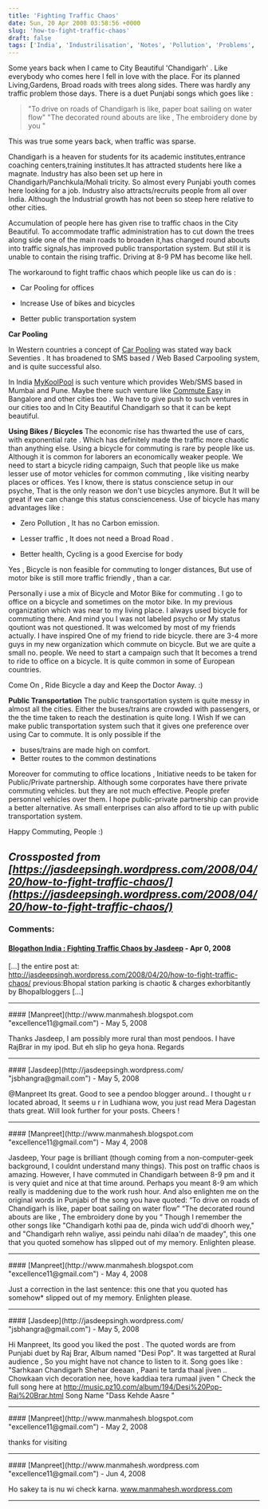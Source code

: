 ```yaml
---
title: 'Fighting Traffic Chaos'
date: Sun, 20 Apr 2008 03:58:56 +0000
slug: 'how-to-fight-traffic-chaos'
draft: false
tags: ['India', 'Industrilisation', 'Notes', 'Pollution', 'Problems', 'Traffic']
---
```


Some years back when I came to City Beautiful 'Chandigarh' . Like everybody who comes here I fell in love with the place. For its planned Living,Gardens, Broad roads with trees along sides. There was hardly any traffic problem those days. There is a duet Punjabi songs which goes like :

> "To drive on roads of Chandigarh is like, paper boat sailing on water flow" "The decorated round abouts are like , The embroidery done by you "

This was true some years back, when traffic was sparse.

Chandigarh is a heaven for students for its academic institutes,entrance coaching centers,training institutes.It has attracted students here like a magnate. Industry has also been set up here in Chandigarh/Panchkula/Mohali tricity. So almost every Punjabi youth comes here looking for a job. Industry also attracts/recruits people from all over India. Although the Industrial growth has not been so steep here relative to other cities.

Accumulation of people here has given rise to traffic chaos in the City Beautiful. To accommodate traffic administration has to cut down the trees along side one of the main roads to broaden it,has changed round abouts into traffic signals,has improved public transportation system. But still it is unable to contain the rising traffic. Driving at 8-9 PM has become like hell.

The workaround to fight traffic chaos which people like us can do is :

*   Car Pooling for offices

*   Increase Use of bikes and bicycles

*   Better public transportation system

**Car Pooling**

In Western countries a concept of [Car Pooling](http://en.wikipedia.org/wiki/Carpool) was stated way back Seventies . It has broadened to SMS based / Web Based Carpooling system, and is quite successful also.

In India [MyKoolPool](http://www.mykoolpool.com/) is such venture which provides Web/SMS based in Mumbai and Pune. Maybe there such venture like [Commute Easy](http://www.commuteeasy.com/index.jsp) in Bangalore and other cities too . We have to give push to such ventures in our cities too and In City Beautiful Chandigarh so that it can be kept beautiful.

**Using Bikes / Bicycles** The economic rise has thwarted the use of cars, with exponential rate . Which has definitely made the traffic more chaotic than anything else. Using a bicycle for commuting is rare by people like us. Although it is common for laborers an economically weaker people. We need to start a bicycle riding campaign, Such that people like us make lesser use of motor vehicles for common commuting , like visiting nearby places or offices. Yes I know, there is status conscience setup in our psyche, That is the only reason we don't use bicycles anymore. But It will be great if we can change this status conscienceness. Use of bicycle has many advantages like :

*   Zero Pollution , It has no Carbon emission.
*   Lesser traffic , It does not need a Broad Road .

*   Better health, Cycling is a good Exercise for body

Yes , Bicycle is non feasible for commuting to longer distances, But use of motor bike is still more traffic friendly , than a car.

Personally i use a mix of Bicycle and Motor Bike for commuting . I go to office on a bicycle and sometimes on the motor bike. In my previous organization which was near to my living place. I always used bicycle for commuting there. And mind you I was not labeled psycho or My status qoutiont was not questioned. It was welcomed by most of my friends actually. I have inspired One of my friend to ride bicycle. there are 3-4 more guys in my new organization which commute on bicycle. But we are quite a small no. people. We need to start a campaign such that It becomes a trend to ride to office on a bicycle. It is quite common in some of European countries.

Come On , Ride Bicycle a day and Keep the Doctor Away. :)

**Public Transportation** The public transportation system is quite messy in almost all the cities. Either the buses/trains are crowded with passengers, or the the time taken to reach the destination is quite long. I Wish If we can make public transportation system such that it gives one preference over using Car to commute. It is only possible if the

*   buses/trains are made high on comfort.
*   Better routes to the common destinations

Moreover for commuting to office locations , Initiative needs to be taken for Public/Private partnership. Although some corporates have there private commuting vehicles. but they are not much effective. People prefer personnel vehicles over them. I hope public-private partnership can provide a better alternative. As small enterprises can also afford to tie up with public transportation system.

Happy Commuting, People :)

_Crossposted from [https://jasdeepsingh.wordpress.com/2008/04/20/how-to-fight-traffic-chaos/](https://jasdeepsingh.wordpress.com/2008/04/20/how-to-fight-traffic-chaos/)_
---
### Comments:
#### [Blogathon India : Fighting Traffic Chaos by Jasdeep](http://blogathon.in/2008/04/20/fighting-traffic-chaos-by-jasdeep/ "") - <time datetime="2008-04-20 09:34:42">Apr 0, 2008</time>

\[...\] the entire post at: http://jasdeepsingh.wordpress.com/2008/04/20/how-to-fight-traffic-chaos/ previous:Bhopal station parking is chaotic & charges exhorbitantly by Bhopalbloggers \[...\]
<hr />
#### [Manpreet](http://www.manmahesh.blogspot.com "excellence11@gmail.com") - <time datetime="2008-05-23 11:18:02">May 5, 2008</time>

Thanks Jasdeep, I am possibly more rural than most pendoos. I have RajBrar in my ipod. But eh slip ho geya hona. Regards
<hr />
#### [Jasdeep](http://jasdeepsingh.wordpress.com/ "jsbhangra@gmail.com") - <time datetime="2008-05-23 11:37:55">May 5, 2008</time>

@Manpreet Its great. Good to see a pendoo blogger around.. I thought u r located abroad, It seems u r in Ludhiana wow, you just read Mera Dagestan thats great. Will look further for your posts. Cheers !
<hr />
#### [Manpreet](http://www.manmahesh.blogspot.com "excellence11@gmail.com") - <time datetime="2008-05-22 19:42:37">May 4, 2008</time>

Jasdeep, Your page is brilliant (though coming from a non-computer-geek background, I couldnt understand many things). This post on traffic chaos is amazing. However, I have commuted in Chandigarh between 8-9 pm and it is very quiet and nice at that time around. Perhaps you meant 8-9 am which really is maddening due to the work rush hour. And also enlighten me on the original words in Punjabi of the song you have quoted: “To drive on roads of Chandigarh is like, paper boat sailing on water flow” “The decorated round abouts are like , The embroidery done by you “ Though I remember the other songs like "Chandigarh kothi paa de, pinda wich udd'di dhoorh wey," and "Chandigarh rehn waliye, assi peindu nahi dilaa'n de maadey", this one that you quoted somehow has slipped out of my memory. Enlighten please.
<hr />
#### [Manpreet](http://www.manmahesh.blogspot.com "excellence11@gmail.com") - <time datetime="2008-05-22 19:44:23">May 4, 2008</time>

Just a correction in the last sentence: this one that you quoted has somehow\* slipped out of my memory. Enlighten please.
<hr />
#### [Jasdeep](http://jasdeepsingh.wordpress.com/ "jsbhangra@gmail.com") - <time datetime="2008-05-23 03:22:36">May 5, 2008</time>

Hi Manpreet, Its good you liked the post . The quoted words are from Punjabi duet by Raj Brar, Album named "Desi Pop". It was targetted at Rural audience , So you might have not chance to listen to it. Song goes like : "Sarhkaan Chandigarh Shehar deeaan , Paani te tarda thaal jiven .. Chowkaan vich decoration nee, hove kaddiaa tera rumaal jiven " Check the full song here at http://music.pz10.com/album/194/Desi%20Pop-Raj%20Brar.html Song Name "Dass Kehde Aasre "
<hr />
#### [Manpreet](http://www.manmahesh.blogspot.com "excellence11@gmail.com") - <time datetime="2008-05-27 16:08:10">May 2, 2008</time>

thanks for visiting
<hr />
#### [Manpreet](http://www.manmahesh.wordpress.com "excellence11@gmail.com") - <time datetime="2008-06-05 05:43:39">Jun 4, 2008</time>

Ho sakey ta is nu wi check karna. www.manmahesh.wordpress.com
<hr />
